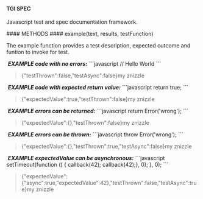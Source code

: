 #### TGI SPEC
<p>Javascript test and spec documentation framework.</p>
#### METHODS
#### example(text, results, testFunction)
<p>The example function provides a test description, expected outcome and funtion to invoke for test.</p>
&nbsp;<b><i>EXAMPLE code with no errors:</i></b>
```javascript
// Hello World
```
<blockquote>{"testThrown":false,"testAsync":false}my znizzle
</blockquote>
&nbsp;<b><i>EXAMPLE code with expected return value:</i></b>
```javascript
return true;
```
<blockquote>{"expectedValue":true,"testThrown":false}my znizzle
</blockquote>
&nbsp;<b><i>EXAMPLE errors can be returned:</i></b>
```javascript
return Error('wrong');
```
<blockquote>{"expectedValue":{},"testThrown":false}my znizzle
</blockquote>
&nbsp;<b><i>EXAMPLE errors can be thrown:</i></b>
```javascript
throw Error('wrong');
```
<blockquote>{"expectedValue":{},"testThrown":true,"testAsync":false}my znizzle
</blockquote>
&nbsp;<b><i>EXAMPLE expectedValue can be asynchronous:</i></b>
```javascript
setTimeout(function () {  callback(42);
  callback(42);}, 0);
}, 0);
```
<blockquote>{"expectedValue":{"async":true,"expectedValue":42},"testThrown":false,"testAsync":true}my znizzle
</blockquote>